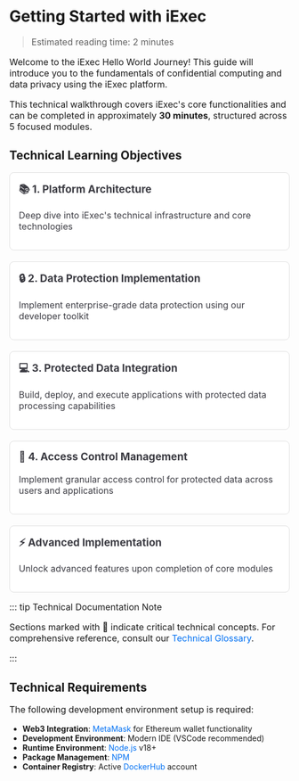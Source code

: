 # Getting Started with iExec

> Estimated reading time: 2 minutes

Welcome to the iExec Hello World Journey! This guide will introduce you to the 
fundamentals of confidential computing and data privacy using the iExec platform.

This technical walkthrough covers iExec's core functionalities and can be completed in approximately **30 minutes**, structured across 5 focused modules.

## Technical Learning Objectives

<div class="grid">
  <a href="./1-overview" class="card">
    <h3>📚 1. Platform Architecture</h3>
    <p>Deep dive into iExec's technical infrastructure and core technologies</p>
  </a>

  <a href="./2-protectData" class="card">
    <h3>🔒 2. Data Protection Implementation</h3>
    <p>Implement enterprise-grade data protection using our developer toolkit</p>
  </a>

  <a href="./3-useProtectedData" class="card">
    <h3>💻 3. Protected Data Integration</h3>
    <p>Build, deploy, and execute applications with protected data processing capabilities</p>
  </a>
    
  <a href="./4-manageDataAccess" class="card">
    <h3>🔑 4. Access Control Management</h3>
    <p>Implement granular access control for protected data across users and applications</p>
  </a>
  
  <a href="./5-suprise" class="card">
    <h3>⚡ Advanced Implementation</h3>
    <p>Unlock advanced features upon completion of core modules</p>
  </a>
</div>

::: tip Technical Documentation Note

Sections marked with 🚨 indicate critical technical concepts. For comprehensive
reference, consult our [Technical Glossary](https://protocol.docs.iex.ec/help/glossary).

:::

## Technical Requirements

The following development environment setup is required:

- **Web3 Integration**: [MetaMask](https://chromewebstore.google.com/detail/metamask/nkbihfbeogaeaoehlefnkodbefgpgknn) for Ethereum wallet functionality
- **Development Environment**: Modern IDE (VSCode recommended)
- **Runtime Environment**: [Node.js](https://nodejs.org/) v18+
- **Package Management**: [NPM](https://docs.npmjs.com/)
- **Container Registry**: Active [DockerHub](https://hub.docker.com/) account

<style>
a {
  text-decoration: none;
  color: #0070f3;
}
.grid {
  display: grid;
  grid-template-columns: repeat(auto-fit, minmax(250px, 1fr));
  gap: 20px;
}

.card {
  border: 1px solid #e0e0e0;
  border-radius: 8px;
  padding: 16px;
  background-color: #fff;
  transition: transform 0.2s ease, box-shadow 0.2s ease;
}

.card h3 {
  margin-top: 0;
}

.card h3, .card p {
  color: rgb(60, 60, 67);
  text-decoration: none;
}

.card, p {
  font-size: 16px;
}

.card:hover {
  box-shadow: 0 4px 10px rgba(0, 0, 0, 0.1);
  transform: translateY(-2px);
}

.vp-doc a{
  text-decoration: none !important;
}
</style>
